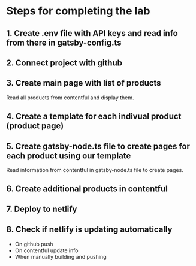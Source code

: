 # Steps for completing the lab

## 1. Create .env file with API keys and read info from there in gatsby-config.ts

## 2. Connect project with github

## 3. Create main page with list of products
Read all products from contentful and display them.

## 4. Create a template for each indivual product (product page)

## 5. Create gatsby-node.ts file to create pages for each product using our template
Read information from contentful in gatsby-node.ts file to create pages.

## 6. Create additional products in contentful

## 7. Deploy to netlify

## 8. Check if netlify is updating automatically
- On github push
- On contentful update info
- When manually building and pushing